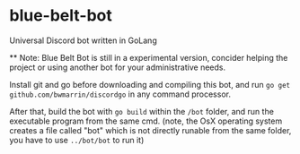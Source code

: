 # blue-belt-bot
Universal Discord bot written in GoLang

** Note: Blue Belt Bot is still in a experimental version, concider helping the project or using another bot for your administrative needs.

Install git and go before downloading and compiling this bot, and run `go get github.com/bwmarrin/discordgo` in any command processor.

After that, build the bot with `go build` within the `/bot` folder, and run the executable program from the same cmd.
(note, the OsX operating system creates a file called "bot" which is not directly runable from the same folder, you have to use `../bot/bot` to run it)